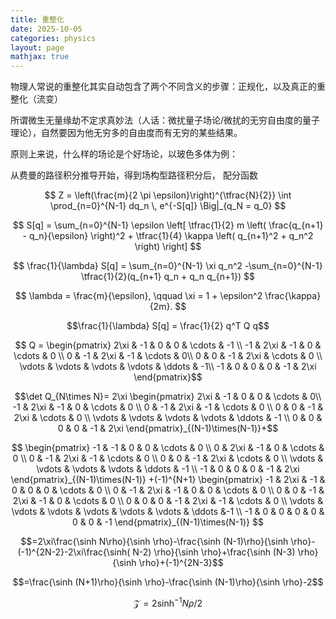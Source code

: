 ```yaml
---
title: 重整化
date: 2025-10-05
categories: physics
layout: page
mathjax: true
---
```


物理人常说的重整化其实自动包含了两个不同含义的步骤：正规化，以及真正的重整化（流变）

所谓微生无量缘劫不定求真妙法（人话：微扰量子场论/微扰的无穷自由度的量子理论），自然要因为他无穷多的自由度而有无穷的某些结果。

原则上来说，什么样的场论是个好场论，以玻色多体为例：

从费曼的路径积分推导开始，得到场构型路径积分后，
配分函数

$$ Z = \left(\frac{m}{2 \pi \epsilon}\right)^{\tfrac{N}{2}} \int \prod_{n=0}^{N-1} dq_n \, e^{-S[q]} \Big|_{q_N = q_0} $$  

 $$ S[q] = \sum_{n=0}^{N-1} \epsilon \left[     \tfrac{1}{2} m \left( \frac{q_{n+1} - q_n}{\epsilon} \right)^2     + \tfrac{1}{4} \kappa \left( q_{n+1}^2 + q_n^2 \right) \right] $$ 

 $$ \frac{1}{\lambda} S[q] =  \sum_{n=0}^{N-1} \xi q_n^2 -\sum_{n=0}^{N-1} \tfrac{1}{2}(q_{n+1} q_n + q_n q_{n+1}) $$

$$ \lambda = \frac{m}{\epsilon},  \qquad  \xi = 1 + \epsilon^2 \frac{\kappa}{2m}. $$ 

 $$\frac{1}{\lambda} S[q] = \frac{1}{2} q^T Q q$$ 
 
$$ Q  = 
\begin{pmatrix} 
  2\xi & -1   & 0    & 0    & \cdots & -1 \\ 
  -1   & 2\xi & -1   & 0    & \cdots & 0 \\
   0    & -1   & 2\xi & -1   & \cdots & 0\\
    0    & 0    & -1   & 2\xi & \cdots & 0 \\ 
    \vdots & \vdots & \vdots & \vdots & \ddots & -1\\ 
    -1   & 0    & 0    & 0    & -1   & 2\xi 
\end{pmatrix}$$
    
$$\det Q_{N\times N}= 
2\xi 
\begin{pmatrix} 
2\xi & -1   & 0    & 0    & \cdots & 0\\ 
-1   & 2\xi & -1   & 0    & \cdots & 0 \\ 
0    & -1   & 2\xi & -1   & \cdots & 0 \\ 
0    & 0    & -1   & 2\xi & \cdots & 0 \\
\vdots & \vdots & \vdots & \vdots & \ddots & -1 \\ 
0  & 0    & 0    & 0    & -1   & 2\xi 
\end{pmatrix}_{(N-1)\times(N-1)}+$$

$$
\begin{pmatrix}
 -1 & -1   & 0    & 0    & \cdots & 0 \\ 
0  & 2\xi & -1   & 0    & \cdots & 0 \\ 
0    & -1   & 2\xi & -1   & \cdots & 0 \\ 
0    & 0    & -1   & 2\xi & \cdots & 0 \\ 
\vdots & \vdots & \vdots & \vdots & \ddots & -1 \\ 
-1   & 0    & 0    & 0    & -1   & 2\xi 
\end{pmatrix}_{(N-1)\times(N-1)}
+(-1)^{N+1}
\begin{pmatrix} 
-1 & 2\xi   & -1  & 0  & 0 & 0 & \cdots & 0 \\
 0 & -1 & 2\xi & -1  & 0 & 0  & \cdots & 0 \\
  0 & 0   & -1   & 2\xi & -1 & 0  & \cdots & 0 \\ 
  0    & 0  & 0   & -1   & 2\xi & -1 & \cdots & 0 \\ 
  \vdots & \vdots  & \vdots  & \vdots & \vdots & \vdots & \ddots &-1 \\ 
  -1   & 0    & 0  & 0  & 0  & 0    & 0    & -1  
\end{pmatrix}_{(N-1)\times(N-1)} $$


$$=2\xi\frac{\sinh N\rho}{\sinh \rho}-\frac{\sinh (N-1)\rho}{\sinh \rho}-(-1)^{2N-2}-2\xi\frac{\sinh( N-2) \rho}{\sinh \rho}+\frac{\sinh (N-3) \rho}{\sinh \rho}+(-1)^{2N-3}$$

$$=\frac{\sinh (N+1)\rho}{\sinh \rho}-\frac{\sinh (N-1)\rho}{\sinh \rho}-2$$


$$\mathcal Z = 2\sinh^{-1} N\rho/2$$